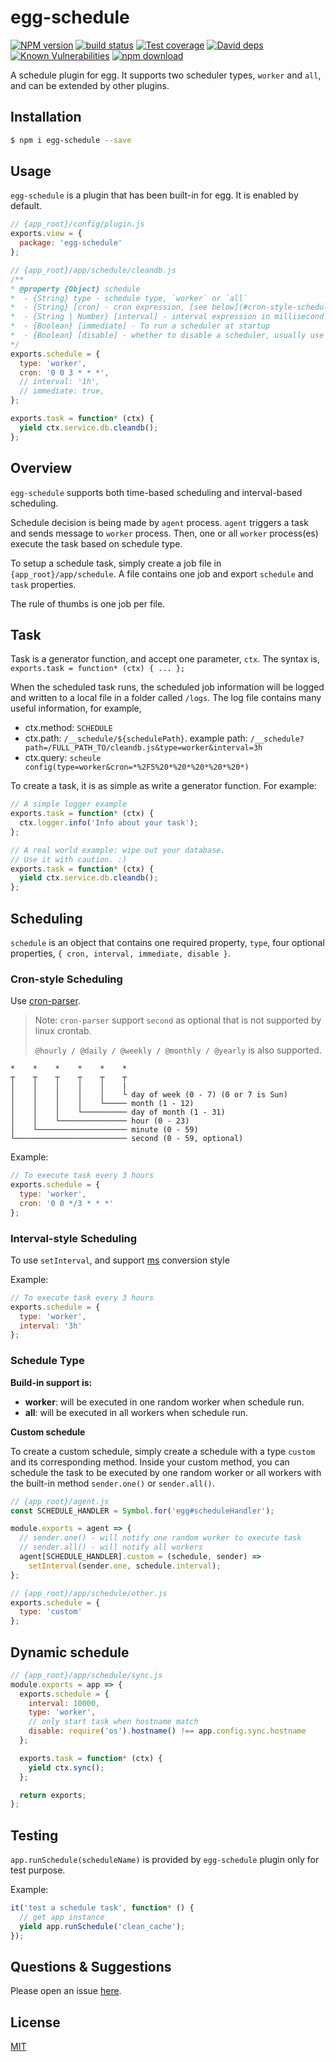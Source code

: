 # egg-schedule

[![NPM version][npm-image]][npm-url]
[![build status][travis-image]][travis-url]
[![Test coverage][codecov-image]][codecov-url]
[![David deps][david-image]][david-url]
[![Known Vulnerabilities][snyk-image]][snyk-url]
[![npm download][download-image]][download-url]

[npm-image]: https://img.shields.io/npm/v/egg-schedule.svg?style=flat-square
[npm-url]: https://npmjs.org/package/egg-schedule
[travis-image]: https://img.shields.io/travis/eggjs/egg-schedule.svg?style=flat-square
[travis-url]: https://travis-ci.org/eggjs/egg-schedule
[codecov-image]: https://codecov.io/github/eggjs/egg-schedule/coverage.svg?branch=master
[codecov-url]: https://codecov.io/github/eggjs/egg-schedule?branch=master
[david-image]: https://img.shields.io/david/eggjs/egg-schedule.svg?style=flat-square
[david-url]: https://david-dm.org/eggjs/egg-schedule
[snyk-image]: https://snyk.io/test/npm/egg-schedule/badge.svg?style=flat-square
[snyk-url]: https://snyk.io/test/npm/egg-schedule
[download-image]: https://img.shields.io/npm/dm/egg-schedule.svg?style=flat-square
[download-url]: https://npmjs.org/package/egg-schedule

A schedule plugin for egg. It supports two scheduler types, `worker` and `all`, and can be extended by other plugins.

## Installation

```bash
$ npm i egg-schedule --save
```

## Usage

`egg-schedule` is a plugin that has been built-in for egg. It is enabled by default.

```javascript
// {app_root}/config/plugin.js
exports.view = {
  package: 'egg-schedule'
};

// {app_root}/app/schedule/cleandb.js
/**
* @property {Object} schedule
*  - {String} type - schedule type, `worker` or `all`
*  - {String} [cron] - cron expression, [see below](#cron-style-scheduling)
*  - {String | Number} [interval] - interval expression in millisecond or express explicitly like '1h'. [see below](#interval-style-scheduling)
*  - {Boolean} [immediate] - To run a scheduler at startup
*  - {Boolean} [disable] - whether to disable a scheduler, usually use in dynamic schedule
*/
exports.schedule = {
  type: 'worker',
  cron: '0 0 3 * * *',
  // interval: '1h',
  // immediate: true,
};

exports.task = function* (ctx) {
  yield ctx.service.db.cleandb();
};
```

## Overview

`egg-schedule` supports both time-based scheduling and interval-based scheduling.

Schedule decision is being made by `agent` process. `agent` triggers a task and sends message to `worker` process. Then, one or all `worker` process(es) execute the task based on schedule type.

To setup a schedule task, simply create a job file in `{app_root}/app/schedule`. A file contains one job and export `schedule` and `task` properties.

The rule of thumbs is one job per file.

## Task

Task is a generator function, and accept one parameter, `ctx`. The syntax is, `exports.task = function* (ctx) { ... };`

When the scheduled task runs, the scheduled job information will be logged and written to a local file in a folder called `/logs`. The log file contains many useful information, for example,

- ctx.method: `SCHEDULE`
- ctx.path: `/__schedule/${schedulePath}`. example path: `/__schedule?path=/FULL_PATH_TO/cleandb.js&type=worker&interval=3h`
- ctx.query: `scheule config(type=worker&cron=*%2F5%20*%20*%20*%20*%20*)`


To create a task, it is as simple as write a generator function. For example:

```javascript
// A simple logger example
exports.task = function* (ctx) {
  ctx.logger.info('Info about your task');
};
```

```javascript
// A real world example: wipe out your database.
// Use it with caution. :)
exports.task = function* (ctx) {
  yield ctx.service.db.cleandb();
};
```

## Scheduling

`schedule` is an object that contains one required property, `type`, four optional properties, `{ cron, interval, immediate, disable }`.

### Cron-style Scheduling

Use [cron-parser](https://github.com/harrisiirak/cron-parser).

> Note: `cron-parser` support `second` as optional that is not supported by linux crontab.
>
> `@hourly / @daily / @weekly / @monthly / @yearly` is also supported.

```
*    *    *    *    *    *
┬    ┬    ┬    ┬    ┬    ┬
│    │    │    │    │    |
│    │    │    │    │    └ day of week (0 - 7) (0 or 7 is Sun)
│    │    │    │    └───── month (1 - 12)
│    │    │    └────────── day of month (1 - 31)
│    │    └─────────────── hour (0 - 23)
│    └──────────────────── minute (0 - 59)
└───────────────────────── second (0 - 59, optional)
```

Example:

```javascript
// To execute task every 3 hours
exports.schedule = {
  type: 'worker',
  cron: '0 0 */3 * * *'
};
```

### Interval-style Scheduling

To use `setInterval`, and support [ms](https://www.npmjs.com/package/ms) conversion style

Example:

```javascript
// To execute task every 3 hours
exports.schedule = {
  type: 'worker',
  interval: '3h'
};
```

### Schedule Type

**Build-in support is:**

  - **worker**: will be executed in one random worker when schedule run.
  - **all**: will be executed in all workers when schedule run.

**Custom schedule**

To create a custom schedule, simply create a schedule with a type `custom` and its corresponding method. Inside your custom method, you can schedule the task to be executed by one random worker or all workers with the built-in method `sender.one()` or `sender.all()`.

```javascript
// {app_root}/agent.js
const SCHEDULE_HANDLER = Symbol.for('egg#scheduleHandler');

module.exports = agent => {
  // sender.one() - will notify one random worker to execute task
  // sender.all() - will notify all workers
  agent[SCHEDULE_HANDLER].custom = (schedule, sender) =>
    setInterval(sender.one, schedule.interval);
};

// {app_root}/app/schedule/other.js
exports.schedule = {
  type: 'custom'
};
```

## Dynamic schedule

```javascript
// {app_root}/app/schedule/sync.js
module.exports = app => {
  exports.schedule = {
    interval: 10000,
    type: 'worker',
    // only start task when hostname match
    disable: require('os').hostname() !== app.config.sync.hostname
  };

  exports.task = function* (ctx) {
    yield ctx.sync();
  };

  return exports;
};
```

## Testing

`app.runSchedule(scheduleName)` is provided by `egg-schedule` plugin only for test purpose.

Example:

```javascript
it('test a schedule task', function* () {
  // get app instance
  yield app.runSchedule('clean_cache');
});
```

## Questions & Suggestions

Please open an issue [here](https://github.com/eggjs/egg/issues).

## License

[MIT](LICENSE)
